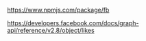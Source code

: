 https://www.npmjs.com/package/fb

https://developers.facebook.com/docs/graph-api/reference/v2.8/object/likes